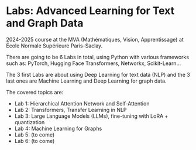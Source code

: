 # Labs: Advanced Learning for Text and Graph Data
2024-2025 course at the MVA (Mathématiques, Vision, Apprentissage) at École Normale Supérieure Paris-Saclay.

There are going to be 6 Labs in total, using Python with various frameworks such as: PyTorch, Hugging Face Transformers, Networkx, Scikit-Learn...

The 3 first Labs are about using Deep Learning for text data (NLP) and the 3 last ones are Machine Learning and Deep Learning for graph data.


The covered topics are:

- Lab 1: Hierarchical Attention Network and Self-Attention
- Lab 2: Transformers, Transfer Learning in NLP
- Lab 3: Large Language Models (LLMs), fine-tuning with LoRA + quantization
- Lab 4: Machine Learning for Graphs
- Lab 5: (to come)
- Lab 6: (to come)
